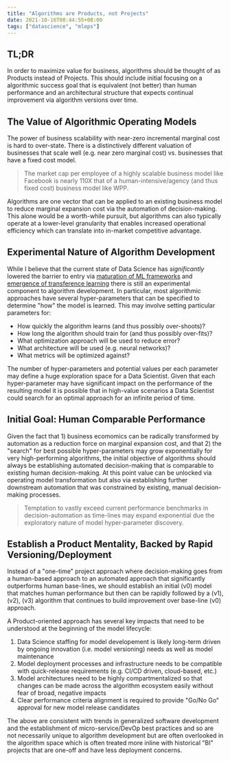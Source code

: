 ```yaml
---
title: "Algorithms are Products, not Projects"
date: 2021-10-16T08:44:55+08:00
tags: ["datascience", "mlops"]
---
```


## TL;DR

In order to maximize value for business, algorithms should be thought of as Products instead of Projects.  This should include initial focusing on a algorithmic success goal that is equivalent (not better) than human performance and an architectural structure that expects continual improvement via algorithm versions over time.

## The Value of Algorithmic Operating Models

The power of business scalability with near-zero incremental marginal cost is hard to over-state.  There is a distinctively different valuation of businesses that scale well (e.g. near zero marginal cost) vs. businesses that have a fixed cost model.

> The market cap per employee of a highly scalable business model like Facebook is nearly 110X that of a human-intensive/agency (and thus fixed cost) business model like WPP.

Algorithms are one vector that can be applied to an existing business model to reduce marginal expansion cost via the automation of decision-making.  This alone would be a worth-while pursuit, but algorithms can also typically operate at a lower-level granularity that enables increased operational efficiency which can translate into in-market competitive advantage.

## Experimental Nature of Algorithm Development

While I believe that the current state of Data Science has *significantly* lowered the barrier to entry via [maturation of ML frameworks](https://scikit-learn.org/stable/) and [emergence of transference learning](https://www.tensorflow.org/hub/) there is still an experimental component to algorithm development.  In particular, most algorithmic approaches have several hyper-parameters that can be specified to determine "how" the model is learned.  This may involve setting particular parameters for:

* How quickly the algorithm learns (and thus possibly over-shoots)?
* How long the algorithm should train for (and thus possibly over-fits)?
* What optimization approach will be used to reduce error?
* What architecture will be used (e.g. neural networks)?
* What metrics will be optimized against?

The number of hyper-parameters and potential values per each parameter may define a huge exploration space for a Data Scientist.  Given that each hyper-parameter may have significant impact on the performance of the resulting model it is possible that in high-value scenarios a Data Scientist could search for an optimal approach for an infinite period of time.

## Initial Goal: Human Comparable Performance

Given the fact that 1) business ecomomics can be radically transformed by automation as a reduction force on marginal expansion cost, and that 2) the "search" for best possible hyper-parameters may grow exponentially for very high-performing algorithms, the initial objective of algorithms should always be establishing automated decision-making that is comparable to existing human decision-making.  At this point value can be unlocked via operating model transformation but also via establishing further downstream automation that was constrained by existing, manual decision-making processes.

> Temptation to vastly exceed current performance benchmarks in decision-automation as time-lines may expand exponential due the exploratory nature of model hyper-parameter discovery.

## Establish a Product Mentality, Backed by Rapid Versioning/Deployment

Instead of a "one-time" project approach where decision-making goes from a human-based approach to an automated approach that significantly outperforms human base-lines, we should establish an initial (v0) model that matches human performance but then can be rapidly followed by a (v1), (v2), (v3) algorithm that continues to build improvement over base-line (v0) approach.

A Product-oriented approach has several key impacts that need to be understood at the beginning of the model lifecycle:

1. Data Science staffing for model developement is likely long-term driven by ongoing innovation (i.e. model versioning) needs as well as model maintenance
2. Model deployment processes and infrastructure needs to be compatible with quick-release requirements (e.g. CI/CD driven, cloud-based, etc.)
3. Model architectures need to be highly compartmentalized so that changes can be made across the algorithm ecosystem easily without fear of broad, negative impacts
4. Clear performance criteria alignment is required to provide "Go/No Go" approval for new model release candidates

The above are consistent with trends in generalized software development and the establishment of micro-service/DevOp best practices and so are not necessarily unique to algorithm development but are often overlooked in the algorithm space which is often treated more inline with historical "BI" projects that are one-off and have less deployment concerns.
